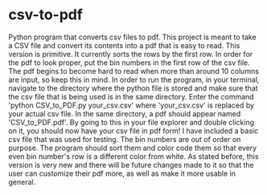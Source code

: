 # csv-to-pdf
Python program that converts csv files to pdf.
This project is meant to take a CSV file and convert its contents into a pdf that is easy to read.
This version is primitive. It currently sorts the rows by the first row. In order for the pdf to look proper, put the bin numbers in the first row of the csv file.
The pdf begins to become hard to read when more than around 10 columns are input, so keep this in mind.
In order to run the program, in your terminal, navigate to the directory where the python file is stored and make sure that the csv file that is being used is in the same directory. 
Enter the command 'python CSV_to_PDF.py your_csv.csv' where 'your_csv.csv' is replaced by your actual csv file.
In the same directory, a pdf should appear named 'CSV_to_PDF.pdf'. By going to this in your file explorer and double clicking on it, you should now have your csv file in pdf form! 
I have included a basic csv file that was used for testing. The bin numbers are out of order on purpose. The program should sort them and color code them so that every even bin number's row is a different color from white. 
As stated before, this version is very new and there will be future changes made to it so that the user can customize their pdf more, as well as make it more usable in general. 

